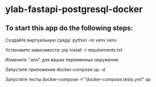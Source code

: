 # ylab-fastapi-postgresql-docker

## To start this app do the following steps:

Создайте виртуальную среду: python -m venv venv

Установите зависимости: pip install -r requirements.txt

Измените ".env" для ваших переменных окружения

Запустите приложение docker-compose up -d

Запустите тесты docker-compose -f "docker-compose.tests.yml" up

